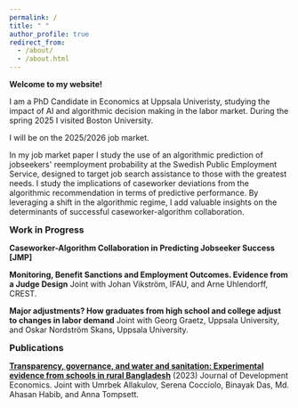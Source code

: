 ```yaml
---
permalink: /
title: " "
author_profile: true
redirect_from: 
  - /about/
  - /about.html
---
```


**Welcome to my website!** 

I am a PhD Candidate in Economics at Uppsala Univeristy, studying the impact of AI and algorithmic decision making in the labor market. During the spring 2025 I visited Boston University. 

I will be on the 2025/2026 job market.

In my job market paper I study the use of an algorithmic prediction of jobseekers' reemployment probability at the Swedish Public Employment Service, designed to target job search assistance to those with the greatest needs. I study the implications of caseworker deviations from the algorithmic recommendation in terms of predictive performance. By leveraging a shift in the algorithmic regime, I add valuable insights on the determinants of successful caseworker-algorithm collaboration. 

<span style="font-size: 1.15em">**Work in Progress**</span>

**Caseworker-Algorithm Collaboration in Predicting Jobseeker Success [JMP]**

**Monitoring, Benefit Sanctions and Employment Outcomes. Evidence from a Judge Design** 
Joint with Johan Vikström, IFAU, and Arne Uhlendorff, CREST.  

**Major adjustments? How graduates from high school and college adjust to changes in labor demand** 
Joint with Georg Graetz, Uppsala University, and Oskar Nordström Skans, Uppsala University.  

<span style="font-size: 1.15em">**Publications**</span>

[**Transparency, governance, and water and sanitation: Experimental evidence from schools in rural Bangladesh**](https://www.sciencedirect.com/science/article/pii/S0304387823000378) (2023) Journal of Development Economics. 
Joint with Umrbek Allakulov, Serena Cocciolo, Binayak Das, Md. Ahasan Habib, and Anna Tompsett.


